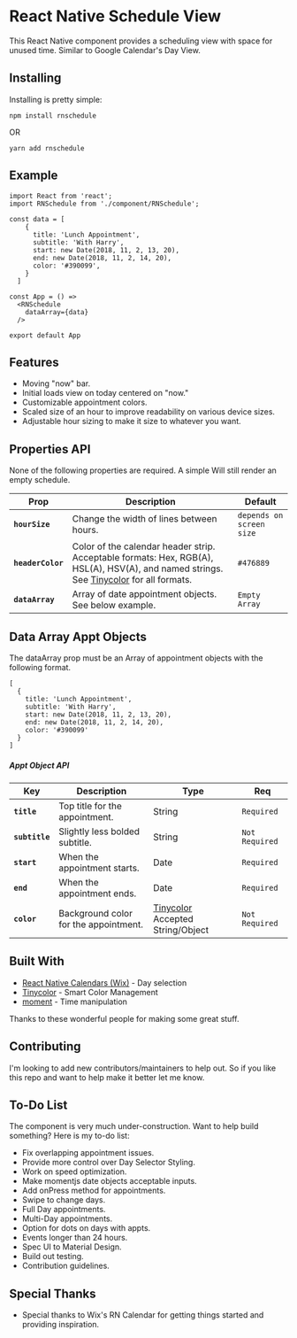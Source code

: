 # React Native Schedule View

This React Native component provides a scheduling view with space for unused time. Similar to Google Calendar's Day View.

## Installing

Installing is pretty simple:

```
npm install rnschedule
```

OR

```
yarn add rnschedule
```

## Example

```
import React from 'react';
import RNSchedule from './component/RNSchedule';

const data = [
    {
      title: 'Lunch Appointment',
      subtitle: 'With Harry',
      start: new Date(2018, 11, 2, 13, 20),
      end: new Date(2018, 11, 2, 14, 20),
      color: '#390099',
    }
  ]

const App = () =>
  <RNSchedule
    dataArray={data}
  />

export default App
```

## Features

* Moving "now" bar.
* Initial loads view on today centered on "now."
* Customizable appointment colors.
* Scaled size of an hour to improve readability on various device sizes.
* Adjustable hour sizing to make it size to whatever you want.

## Properties API

None of the following properties are required. A simple <RNSchedule /> Will still render an empty schedule.

| Prop | Description | Default |
|---|---|---|
|**`hourSize`**|Change the width of lines between hours.|`depends on screen size`|
|**`headerColor`**|Color of the calendar header strip. Acceptable formats: Hex, RGB(A), HSL(A), HSV(A), and named strings. See [Tinycolor](https://github.com/bgrins/TinyColor) for all formats.|`#476889`|
|**`dataArray`**|Array of date appointment objects. See below example.|`Empty Array`|

## Data Array Appt Objects

The dataArray prop must be an Array of appointment objects with the following format.
```
[
  {
    title: 'Lunch Appointment',
    subtitle: 'With Harry',
    start: new Date(2018, 11, 2, 13, 20),
    end: new Date(2018, 11, 2, 14, 20),
    color: '#390099'
  }
]
```

##### Appt Object API

| Key | Description | Type | Req |
|---|---|---|---|
|**`title`**|Top title for the appointment.| String |`Required`|
|**`subtitle`**|Slightly less bolded subtitle.| String |`Not Required`|
|**`start`**|When the appointment starts.| Date |`Required`|
|**`end`**|When the appointment ends.| Date |`Required`|
|**`color`**|Background color for the appointment.| [Tinycolor](https://github.com/bgrins/TinyColor) Accepted String/Object |`Not Required`|

## Built With

* [React Native Calendars (Wix)](https://github.com/wix/react-native-calendars) - Day selection
* [Tinycolor](https://github.com/bgrins/TinyColor) - Smart Color Management
* [moment](http://momentjs.com/) - Time manipulation

Thanks to these wonderful people for making some great stuff.

## Contributing

I'm looking to add new contributors/maintainers to help out. So if you like this repo and want to help make it better let me know.

## To-Do List

The component is very much under-construction. Want to help build something? Here is my to-do list:

* Fix overlapping appointment issues.
* Provide more control over Day Selector Styling.
* Work on speed optimization.
* Make momentjs date objects acceptable inputs.
* Add onPress method for appointments.
* Swipe to change days.
* Full Day appointments.
* Multi-Day appointments.
* Option for dots on days with appts.
* Events longer than 24 hours.
* Spec UI to Material Design.
* Build out testing.
* Contribution guidelines.

## Special Thanks

* Special thanks to Wix's RN Calendar for getting things started and providing inspiration.
